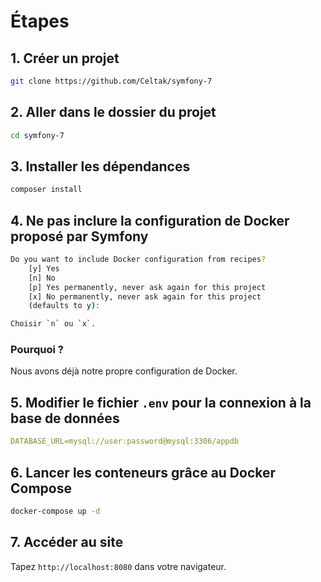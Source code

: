 # Étapes

## 1. Créer un projet

```bash
git clone https://github.com/Celtak/symfony-7
```

## 2. Aller dans le dossier du projet

```bash
cd symfony-7
```

## 3. Installer les dépendances

```bash
composer install
```

## 4. Ne pas inclure la configuration de Docker proposé par Symfony

```bash
Do you want to include Docker configuration from recipes?
    [y] Yes
    [n] No
    [p] Yes permanently, never ask again for this project
    [x] No permanently, never ask again for this project
    (defaults to y):
```

```bash
Choisir `n` ou `x`.
```

### Pourquoi ?

Nous avons déjà notre propre configuration de Docker.

## 5. Modifier le fichier `.env` pour la connexion à la base de données

```yml
DATABASE_URL=mysql://user:password@mysql:3306/appdb
```

## 6. Lancer les conteneurs grâce au Docker Compose

```bash
docker-compose up -d
```

## 7. Accéder au site

Tapez `http://localhost:8080` dans votre navigateur.
